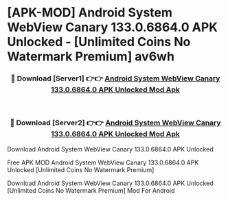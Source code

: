 # [APK-MOD] Android System WebView Canary 133.0.6864.0 APK Unlocked - [Unlimited Coins No Watermark Premium] av6wh



<div align="center">
<h3>🔴 Download [Server1] 👉👉 <a href="https://momento.my/?title=Android_System_WebView_Canary_133.0.6864.0_APK_Unlocked">Android System WebView Canary 133.0.6864.0 APK Unlocked Mod Apk</a></h3><br>

<h3>🔴 Download [Server2] 👉👉 <a href="https://momento.my/?title=Android_System_WebView_Canary_133.0.6864.0_APK_Unlocked">Android System WebView Canary 133.0.6864.0 APK Unlocked Mod Apk</a></h3>
</div>



Download Android System WebView Canary 133.0.6864.0 APK Unlocked 

Free APK MOD Android System WebView Canary 133.0.6864.0 APK Unlocked [Unlimited Coins No Watermark Premium]

Download Android System WebView Canary 133.0.6864.0 APK Unlocked [Unlimited Coins No Watermark Premium] Mod For Android
